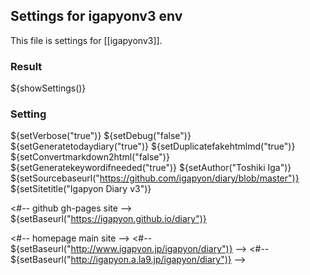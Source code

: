 ## Settings for igapyonv3 env

This file is settings for [[igapyonv3]].

### Result

${showSettings()}

### Setting

${setVerbose("true")}
${setDebug("false")}
${setGeneratetodaydiary("true")}
${setDuplicatefakehtmlmd("true")}
${setConvertmarkdown2html("false")}
${setGeneratekeywordifneeded("true")}
${setAuthor("Toshiki Iga")}
${setSourcebaseurl("https://github.com/igapyon/diary/blob/master")}
${setSitetitle("Igapyon Diary v3")}

<#-- github gh-pages site -->
${setBaseurl("https://igapyon.github.io/diary")}

<#-- homepage main site -->
<#--
${setBaseurl("http://www.igapyon.jp/igapyon/diary")}
-->
<#--
${setBaseurl("http://igapyon.a.la9.jp/igapyon/diary")}
-->
